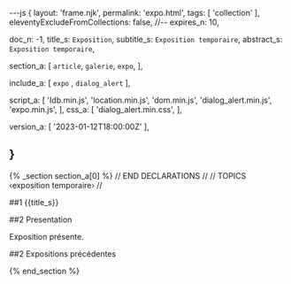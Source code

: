 ---js
{
  layout:    'frame.njk',
  permalink: 'expo.html',
  tags:      [ 'collection' ],
  eleventyExcludeFromCollections: false,
  //-- expires_n: 10,

  doc_n:      -1,
  title_s:    `Exposition`,
  subtitle_s: `Exposition temporaire`,
  abstract_s: `Exposition temporaire`,

  section_a:
  [
    `article`,
    `galerie`,
    `expo`,
  ],

  include_a:
  [
    `expo`
  , `dialog_alert`
  ],

  script_a:
  [
    'Idb.min.js',
    'location.min.js',
    'dom.min.js',
    'dialog_alert.min.js',
    'expo.min.js',
  ],
  css_a:
  [
    'dialog_alert.min.css',
  ],

  version_a:
  [
    '2023-01-12T18:00:00Z'
  ],

}
---
{% _section section_a[0] %}
// END DECLARATIONS //
//  TOPICS
‹exposition temporaire›
//



##1  {{title_s}}


##2  Presentation

Exposition présente.


##2  Expositions précédentes



{% end_section %}
